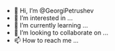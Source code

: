 - 👋 Hi, I’m @GeorgiPetrushev
- 👀 I’m interested in ...
- 🌱 I’m currently learning ...
- 💞️ I’m looking to collaborate on ...
- 📫 How to reach me ...

<!---
GeorgiPetrushev/GeorgiPetrushev is a ✨ special ✨ repository because its `README.md` (this file) appears on your GitHub profile.
You can click the preview link to take a look at your changes.
--->

